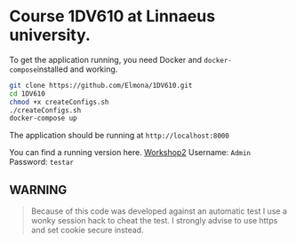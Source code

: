 # Course 1DV610 at Linnaeus university.  

To get the application running, you need Docker and `docker-compose`installed and working.
```bash
git clone https://github.com/Elmona/1DV610.git
cd 1DV610
chmod +x createConfigs.sh
./createConfigs.sh
docker-compose up
```
  
The application should be running at `http://localhost:8000`  
  
You can find a running version here. [Workshop2](https://gosemojs.org/L2)
Username: `Admin`  
Password: `testar`
  
## WARNING
> Because of this code was developed against an automatic test I use a wonky session hack to cheat the test.
> I strongly advise to use https and set cookie secure instead.
